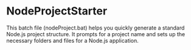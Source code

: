 # NodeProjectStarter
This batch file (nodeProject.bat) helps you quickly generate a standard Node.js project structure. It prompts for a project name and sets up the necessary folders and files for a Node.js application.
